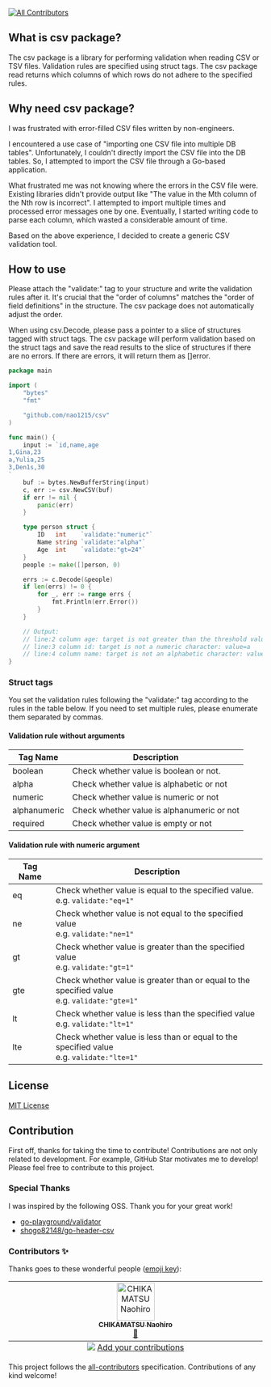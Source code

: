 <!-- ALL-CONTRIBUTORS-BADGE:START - Do not remove or modify this section -->
[![All Contributors](https://img.shields.io/badge/all_contributors-1-orange.svg?style=flat-square)](#contributors-)
<!-- ALL-CONTRIBUTORS-BADGE:END -->


## What is csv package?

The csv package is a library for performing validation when reading CSV or TSV files. Validation rules are specified using struct tags. The csv package read returns which columns of which rows do not adhere to the specified rules.

## Why need csv package?

I was frustrated with error-filled CSV files written by non-engineers.

I encountered a use case of "importing one CSV file into multiple DB tables". Unfortunately, I couldn't directly import the CSV file into the DB tables. So, I attempted to import the CSV file through a Go-based application.

What frustrated me was not knowing where the errors in the CSV file were. Existing libraries didn't provide output like "The value in the Mth column of the Nth row is incorrect". I attempted to import multiple times and processed error messages one by one. Eventually, I started writing code to parse each column, which wasted a considerable amount of time.

Based on the above experience, I decided to create a generic CSV validation tool.

## How to use

Please attach the "validate:" tag to your structure and write the validation rules after it. It's crucial that the "order of columns" matches the "order of field definitions" in the structure. The csv package does not automatically adjust the order.

When using csv.Decode, please pass a pointer to a slice of structures tagged with struct tags. The csv package will perform validation based on the struct tags and save the read results to the slice of structures if there are no errors. If there are errors, it will return them as []error.

```go
package main

import (
	"bytes"
	"fmt"

	"github.com/nao1215/csv"
)

func main() {
	input := `id,name,age
1,Gina,23
a,Yulia,25
3,Den1s,30
`
	buf := bytes.NewBufferString(input)
	c, err := csv.NewCSV(buf)
	if err != nil {
		panic(err)
	}

	type person struct {
		ID   int    `validate:"numeric"`
		Name string `validate:"alpha"`
		Age  int    `validate:"gt=24"`
	}
	people := make([]person, 0)

	errs := c.Decode(&people)
	if len(errs) != 0 {
		for _, err := range errs {
			fmt.Println(err.Error())
		}
	}

	// Output:
	// line:2 column age: target is not greater than the threshold value: threshold=24.000000, value=23.000000
	// line:3 column id: target is not a numeric character: value=a
	// line:4 column name: target is not an alphabetic character: value=Den1s
}
```

### Struct tags

You set the validation rules following the "validate:" tag according to the rules in the table below. If you need to set multiple rules, please enumerate them separated by commas.

#### Validation rule without arguments

| Tag Name          | Description                                       |
|-------------------|---------------------------------------------------|
| boolean           | Check whether value is boolean or not.           |
| alpha             | Check whether value is alphabetic or not           |
| numeric           | Check whether value is numeric or not              |
| alphanumeric     | Check whether value is alphanumeric or not        |
| required          | Check whether value is empty or not                |

#### Validation rule with numeric argument

| Tag Name          | Description                                       |
|-------------------|---------------------------------------------------|
| eq                | Check whether value is equal to the specified value.<br> e.g. `validate:"eq=1"` |
| ne                | Check whether value is not equal to the specified value <br> e.g. `validate:"ne=1"` |
| gt                | Check whether value is greater than the specified value <br> e.g. `validate:"gt=1"` |
| gte               | Check whether value is greater than or equal to the specified value <br> e.g. `validate:"gte=1"` |
| lt                | Check whether value is less than the specified value <br> e.g. `validate:"lt=1"` |
| lte               | Check whether value is less than or equal to the specified value <br> e.g. `validate:"lte=1"` |

## License
[MIT License](./LICENSE)

## Contribution

First off, thanks for taking the time to contribute! Contributions are not only related to development. For example, GitHub Star motivates me to develop! Please feel free to contribute to this project.

### Special Thanks

I was inspired by the following OSS. Thank you for your great work!
- [go-playground/validator](https://github.com/go-playground/validator)
- [shogo82148/go-header-csv](https://github.com/shogo82148/go-header-csv)

### Contributors ✨

Thanks goes to these wonderful people ([emoji key](https://allcontributors.org/docs/en/emoji-key)):

<!-- ALL-CONTRIBUTORS-LIST:START - Do not remove or modify this section -->
<!-- prettier-ignore-start -->
<!-- markdownlint-disable -->
<table>
  <tbody>
    <tr>
      <td align="center" valign="top" width="14.28%"><a href="https://debimate.jp/"><img src="https://avatars.githubusercontent.com/u/22737008?v=4?s=75" width="75px;" alt="CHIKAMATSU Naohiro"/><br /><sub><b>CHIKAMATSU Naohiro</b></sub></a><br /><a href="https://github.com/nao1215/csv/commits?author=nao1215" title="Documentation">📖</a></td>
    </tr>
  </tbody>
  <tfoot>
    <tr>
      <td align="center" size="13px" colspan="7">
        <img src="https://raw.githubusercontent.com/all-contributors/all-contributors-cli/1b8533af435da9854653492b1327a23a4dbd0a10/assets/logo-small.svg">
          <a href="https://all-contributors.js.org/docs/en/bot/usage">Add your contributions</a>
        </img>
      </td>
    </tr>
  </tfoot>
</table>

<!-- markdownlint-restore -->
<!-- prettier-ignore-end -->

<!-- ALL-CONTRIBUTORS-LIST:END -->

This project follows the [all-contributors](https://github.com/all-contributors/all-contributors) specification. Contributions of any kind welcome!
